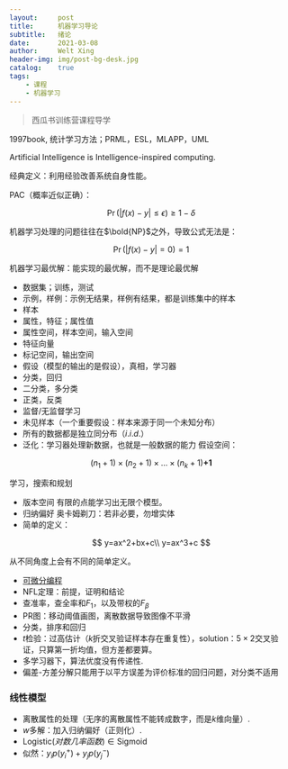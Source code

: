 ```yaml
---
layout:     post
title:      机器学习导论
subtitle:   绪论
date:       2021-03-08
author:     Welt Xing
header-img: img/post-bg-desk.jpg
catalog:    true
tags:
    - 课程
    - 机器学习
---
```


> 西瓜书训练营课程导学

1997book, 统计学习方法；PRML，ESL，MLAPP，UML

Artificial Intelligence is Intelligence-inspired computing.

经典定义：利用经验改善系统自身性能。

PAC（概率近似正确）：

$$
\Pr(|f({x})-y|\le\epsilon)\ge1-\delta
$$

机器学习处理的问题往往在$\bold{NP}$之外，导致公式无法是：

$$
\Pr(|f({x})-y|=0)=1
$$

机器学习最优解：能实现的最优解，而不是理论最优解

- 数据集；训练，测试
- 示例，样例：示例无结果，样例有结果，都是训练集中的样本
- 样本
- 属性，特征；属性值
- 属性空间，样本空间，输入空间
- 特征向量
- 标记空间，输出空间
- 假设（模型的输出的是假设），真相，学习器
- 分类，回归
- 二分类，多分类
- 正类，反类
- 监督/无监督学习
- 未见样本（一个重要假设：样本来源于同一个未知分布）
- 所有的数据都是独立同分布（$i.i.d.$）
- 泛化：学习器处理新数据，也就是一般数据的能力
假设空间：

$$
(n_1+1)\times(n_2+1)\times...\times(n_k+1)\textbf{+1}
$$

学习，搜索和规划

- 版本空间
有限的点能学习出无限个模型。
- 归纳偏好
奥卡姆剃刀：若非必要，勿增实体
- 简单的定义：

$$
y=ax^2+bx+c\\
y=ax^3+c
$$

从不同角度上会有不同的简单定义。

- [可微分编程](https://zh.wikipedia.org/wiki/%E5%8F%AF%E5%BE%AE%E5%88%86%E7%BC%96%E7%A8%8B)
- $\text{NFL}$定理：前提，证明和结论
- 查准率，查全率和$F_1$，以及带权的$F_\beta$
- PR图：移动阈值画图，离散数据导致图像不平滑
- 分类，排序和回归
- $t$检验：过高估计（$k$折交叉验证样本存在重复性），solution：$5\times2$交叉验证，只算第一折均值，但方差都要算。
- 多学习器下，算法优度没有传递性.
- 偏差-方差分解只能用于以平方误差为评价标准的回归问题，对分类不适用


### 线性模型

- 离散属性的处理（无序的离散属性不能转成数字，而是$k$维向量）.
- $w$多解：加入归纳偏好（正则化）.
- $\text{Logistic}(对数几率函数)\in\text{Sigmoid}$
- 似然：$y_ip(y_i^+)+y_jp(y_j^-)$